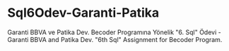 # Sql6Odev-Garanti-Patika
Garanti BBVA ve Patika Dev. Becoder Programına Yönelik "6. Sql" Ödevi - Garanti BBVA and Patika Dev. "6th Sql" Assignment for Becoder Program.
